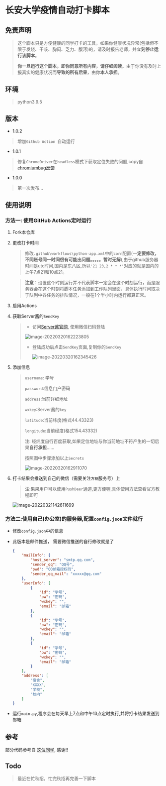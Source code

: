 # 长安大学疫情自动打卡脚本

## 免责声明

> 这个脚本只是方便健康的同学打卡的工具，如果你健康状况异常(包括但不限于发烧、干咳、胸闷、乏力、腹泻)的，请及时报告老师，并**立刻停止运行该脚本**。
>
> **你一旦运行这个脚本，即你同意所有内容，请仔细阅读**。由于你没有及时上报真实的健康状况而**导致的所有后果**，由你**本人承担**。
 
## 环境

> python3.9.5
## 版本
 
- 1.0.2
> 增加`Github Action `自动运行

- 1.0.1
> 修复`ChromeDriver`在`headless`模式下获取定位失败的问题,copy自[chromiumbug反馈](https://bugs.chromium.org/p/chromium/issues/detail?id=834808#c9)

- 1.0.0
> 第一次发布...

## 使用说明

### 方法一: 使用GitHub Actions定时运行

1. Fork本仓库

2. 更改打卡时间
   > 修改`.github\workflows\python-app.xml`中的`corn`配置(**一定要修改，不同账号同一时间很有可能出问题。。。。。暂时无解**),由于github服务器时间是utc时间,国内是东八区,所以`'21 23,2 * * *'`对应的就是国内的上午7点21和10点21。


   > **注意**：设置这个时刻运行并不代表脚本一定会在这个时刻运行，而是服务器会在这个时刻将脚本任务添加到工作队列里面，具体执行时间取决于队列中各任务的排队情况，一般在1个半小时内运行都算正常。

3. 启用Actions

4. 获取Server酱的`SendKey`

   > - 访问[Server酱官网](https://sct.ftqq.com/), 使用微信扫码登陆
   >
   > ![image-20220320162223805](README.assets/image-20220320162223805.png)
   >
   > - 登陆成功后点击`SendKey`页面,复制你的`SendKey`
   >
   >   ![image-20220320162345426](README.assets/image-20220320162345426.png)
   >   

5. 添加信息

   > `username`: 学号
   >
   > `password`:信息门户密码
   >
   > `address`:当前详细地址
   >
   > `wxkey`:Server酱的`key`
   >
   > 
   >
   > `latitude`:当前纬度(格式44.43323)
   >
   > `longitude`:当前经度(格式154.43332)
   >
   > 
   >
   > 注: 经纬度自行百度获取,如果定位地址与你当前地址不符产生的一切后果**自行承担**......
   >
   > 按照图中步骤添加以上`Secrets`
   >
   > ![image-20220320162911070](README.assets/image-20220320162911070.png)

6.  打卡结果会推送到自己的微信（需要关注`方糖`服务号）上
    > 注:果果用户可以使用`PushDeer`通道,更方便喔,具体使用方法查看官方教程即可
    
    ![image-20220321142611699](README.assets/image-20220321142611699.png)
    

   

### 方法二:使用自己(办公室)的服务器,配置`config.json`文件就行

- 修改`config.json`中的信息

- 此版本是邮件推送， 需要微信推送的自行修改就是了

  ```json
  {
      "mailInfo": {
          "host_server": "smtp.qq.com",
          "sender_qq": "QQ号",
          "pwd": "QQ邮箱授权码",
          "sender_qq_mail": "xxxxx@qq.com"
      },
      "userInfo": [
          {
              "id": "学号",
              "pw": "密码",
              "wxkey": "",
              "email": "邮箱"
          },
          {
              "id": "学号",
              "pw": "密码",
              "wxkey": "",
              "email": "邮箱"
          },
          {
              "id": "学号",
              "pw": "密码",
              "wxkey": "",
              "email": "邮箱"
          }
      ],
      "address": [
          "宿舍",
          "XXXX",
          "学校",
          "校内"
      ]
  }
  ```

- 运行`main.py`,程序会在每天早上7点和中午13点定时执行,并将打卡结果发送到邮箱

## 参考

部分代码参考自 [这位同学](https://gitee.com/git-lee/chd_DAKA/tree/master ), 感谢!!

## Todo
> 最近在忙秋招，忙完秋招再完善一下脚本

